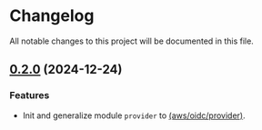 # Changelog

All notable changes to this project will be documented in this file.

## [0.2.0]() (2024-12-24)
### Features
* Init and generalize module `provider` to [(aws/oidc/provider)](../provider).
